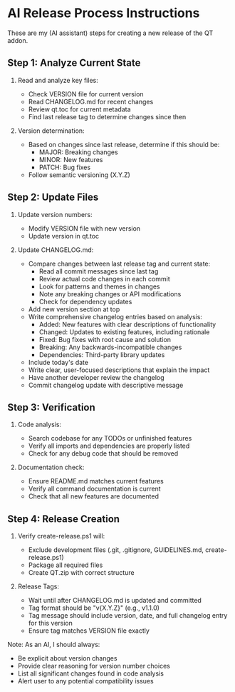 # AI Release Process Instructions

These are my (AI assistant) steps for creating a new release of the QT addon.

## Step 1: Analyze Current State

1. Read and analyze key files:
   - Check VERSION file for current version
   - Read CHANGELOG.md for recent changes
   - Review qt.toc for current metadata
   - Find last release tag to determine changes since then

2. Version determination:
   - Based on changes since last release, determine if this should be:
     - MAJOR: Breaking changes
     - MINOR: New features
     - PATCH: Bug fixes
   - Follow semantic versioning (X.Y.Z)

## Step 2: Update Files

1. Update version numbers:
   - Modify VERSION file with new version
   - Update version in qt.toc
   
2. Update CHANGELOG.md:
   - Compare changes between last release tag and current state:
     - Read all commit messages since last tag
     - Review actual code changes in each commit
     - Look for patterns and themes in changes
     - Note any breaking changes or API modifications
     - Check for dependency updates
   - Add new version section at top
   - Write comprehensive changelog entries based on analysis:
     - Added: New features with clear descriptions of functionality
     - Changed: Updates to existing features, including rationale
     - Fixed: Bug fixes with root cause and solution
     - Breaking: Any backwards-incompatible changes
     - Dependencies: Third-party library updates
   - Include today's date
   - Write clear, user-focused descriptions that explain the impact
   - Have another developer review the changelog
   - Commit changelog update with descriptive message

## Step 3: Verification

1. Code analysis:
   - Search codebase for any TODOs or unfinished features
   - Verify all imports and dependencies are properly listed
   - Check for any debug code that should be removed

2. Documentation check:
   - Ensure README.md matches current features
   - Verify all command documentation is current
   - Check that all new features are documented

## Step 4: Release Creation

1. Verify create-release.ps1 will:
   - Exclude development files (.git, .gitignore, GUIDELINES.md, create-release.ps1)
   - Package all required files
   - Create QT.zip with correct structure

2. Release Tags:
   - Wait until after CHANGELOG.md is updated and committed
   - Tag format should be "v{X.Y.Z}" (e.g., v1.1.0)
   - Tag message should include version, date, and full changelog entry for this version
   - Ensure tag matches VERSION file exactly

Note: As an AI, I should always:
- Be explicit about version changes
- Provide clear reasoning for version number choices
- List all significant changes found in code analysis
- Alert user to any potential compatibility issues 